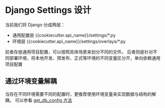 # Django Settings 设计

当前我们将 Django 分成两层：
- 通用配置层 {{cookiecutter.api_name}}/settings/*.py
- 环境层 {{cookiecutter.api_name}}/settings/overlays/*.py

前者存放通用项目配置，可以按照具体场景来划分不同的文件。
后者则是针对不同部署环境，将本地开发、预发布、正式等环境的不同变量区分开，单向依赖通用项目配置

## 通过环境变量解耦
当存在不同环境需要不同的配置时，更推荐使用环境变量来实现数据与结构的解耦。
可以参看 [get_db_config 方法](src/)
